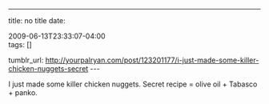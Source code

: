 ---
title: no title
date:

 2009-06-13T23:33:07-04:00  
tags:  []

tumblr_url:
http://yourpalryan.com/post/123201177/i-just-made-some-killer-chicken-nuggets-secret
\-\--

I just made some killer chicken nuggets. Secret recipe = olive oil +
Tabasco + panko.
